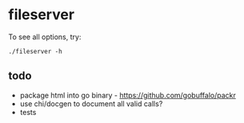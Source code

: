 # fileserver

To see all options, try:
```
./fileserver -h
```

## todo
* package html into go binary - https://github.com/gobuffalo/packr
* use chi/docgen to document all valid calls?
* tests
